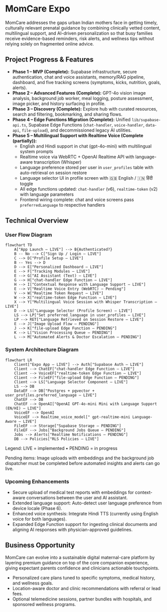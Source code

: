 # MomCare Expo

MomCare addresses the gaps urban Indian mothers face in getting timely, culturally relevant prenatal guidance by combining clinically vetted content, multilingual support, and AI-driven personalization so that busy families receive evidence-based reminders, risk alerts, and wellness tips without relying solely on fragmented online advice.

## Project Progress & Features

- **Phase 1 – MVP (Complete):** Supabase infrastructure, secure authentication, chat and voice assistants, memory/RAG pipeline, dashboard, and five tracking screens (symptoms, kicks, nutrition, goals, alerts).
- **Phase 2 – Advanced Features (Complete):** GPT-4o vision image analysis, background job worker, meal logging, posture assessment, image picker, and history surfacing in profile.
- **Phase 3 – Discovery (Complete):** Explore hub with curated resources, search and filtering, bookmarking, and sharing flows.
- **Phase 4 – Edge Functions Migration (Complete):** Unified `lib/supabase-api.ts`, Supabase Edge Functions (`chat-handler`, `voice-handler`, `data-api`, `file-upload`), and decommissioned legacy AI utilities.
- **Phase 5 – Multilingual Support with Realtime Voice (Complete (partially)):**
  - English and Hindi support in chat (gpt-4o-mini) with multilingual system prompts
  - Realtime voice via WebRTC + OpenAI Realtime API with language-aware transcription (Whisper)
  - Language preference stored per user in `user_profiles` table with auto-retrieval on session restore
  - Language selector UI in profile screen with 🇬🇧 English / 🇮🇳 हिंदी toggle
  - All edge functions updated: `chat-handler` (v6), `realtime-token` (v2) with language parameters
  - Frontend wiring complete: chat and voice screens pass `preferredLanguage` to respective handlers

## Technical Overview

### User Flow Diagram

```mermaid
flowchart TD
    A["App Launch — LIVE"] --> B{Authenticated?}
    B -- No --> C["Sign Up / Login — LIVE"]
    C --> D["Profile Setup — LIVE"]
    B -- Yes --> D
    D --> E["Personalized Dashboard — LIVE"]
    E --> F["Tracking Modules — LIVE"]
    E --> G["AI Assistant (Text) — LIVE"]
    G --> H["chat-handler Edge Function — LIVE"]
    H --> I["Contextual Response with Language Support — LIVE"]
    E --> V["Realtime Voice Entry (WebRTC) — Pending"]
    V --> W["Realtime Token Request — LIVE"]
    W --> X["realtime-token Edge Function — LIVE"]
    X --> Y["Multilingual Voice Session with Whisper Transcription — LIVE"]
    D --> LS["Language Selector (Profile Screen) — LIVE"]
    LS --> LP["Set preferred_language in user_profiles — LIVE"]
    LP --> RET["Language Retrieved on Session Restore — LIVE"]
    E --> J["Image Upload Flow — PENDING"]
    J --> K["file-upload Edge Function — PENDING"]
    K --> L["Vision Processing Queue — PENDING"]
    L --> M["Automated Alerts & Doctor Escalation — PENDING"]
```

### System Architecture Diagram

```mermaid
flowchart LR
    Client["Expo App — LIVE"] --> Auth["Supabase Auth — LIVE"]
    Client --> ChatEF["chat-handler Edge Function — LIVE"]
    Client --> VoiceEF["realtime-token Edge Function — LIVE"]
    Client --> FileEF["file-upload Edge Function — PENDING"]
    Client --> LS["Language Selector Component — LIVE"]
    LS --> DB
    DataEF --> DB["Postgres + pgvector + user_profiles.preferred_language — LIVE"]
    ChatEF --> DB
    ChatEF --> OpenAI["OpenAI GPT-4o-mini Mini with Language Support (EN/HI) — LIVE"]
    VoiceEF --> OpenAI
    VoiceEF --> Realtime_voice_model[" gpt-realtime-mini Language-Aware — LIVE"]
    FileEF --> Storage["Supabase Storage — PENDING"]
    FileEF --> Jobs["Background Jobs Queue — PENDING"]
    Jobs --> Alerts["Realtime Notifications — PENDING"]
    DB --> Policies["RLS Policies — LIVE"]
```

Legend: LIVE = implemented • PENDING = in progress

Pending items: Image uploads with embeddings and the background job dispatcher must be completed before automated insights and alerts can go live.

### Upcoming Enhancements

- Secure upload of medical test reports with embeddings for context-aware conversations between the user and AI assistant.
- Extended language support: Auto-detect user language preference from device locale (Phase 6).
- Enhanced voice synthesis: Integrate Hindi TTS (currently using English voice for both languages).
- Expanded Edge Function support for ingesting clinical documents and aligning AI responses with physician-approved guidelines.

## Business Opportunity

MomCare can evolve into a sustainable digital maternal-care platform by layering premium guidance on top of the core companion experience, giving expectant parents confidence and clinicians actionable touchpoints.

- Personalized care plans tuned to specific symptoms, medical history, and wellness goals.
- Location-aware doctor and clinic recommendations with referral or lead fees.
- Optional telemedicine sessions, partner bundles with hospitals, and sponsored wellness programs.
